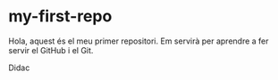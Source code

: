 # my-first-repo

Hola, aquest és el meu primer repositori. Em servirà per aprendre a fer servir el GitHub i el Git. 

Didac
